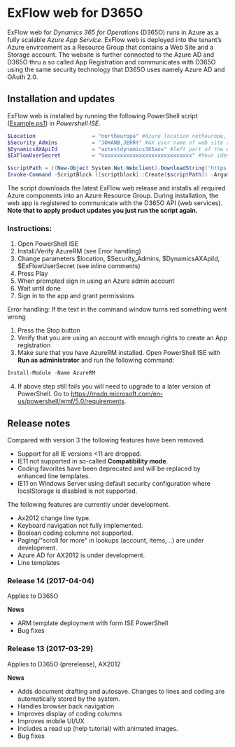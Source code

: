 # ExFlow web for D365O
ExFlow web for *Dynamics 365 for Operations* (D365O) runs in Azure as a fully scalable *Azure App Service*. ExFlow web is deployed into the tenant’s Azure environment as a Resource Group that contains a Web Site and a Storage account. The website is further connected to the Azure AD and D365O thru a so called App Registration and communicates with D365O using the same security technology that D365O uses namely Azure AD and OAuth 2.0.

## Installation and updates
ExFlow web is installed by running the following PowerShell script ([Example.ps1](https://github.com/signupsoftware/exflowwebd365o/blob/master/Example.ps1)) in *Powershell ISE*.


```powershell
$Location                  = "northeurope" #Azure location notheurope, westeurope,... 
$Security_Admins           = "JOHANB,JERRY" #AX user name of web site administrators. Admins can translate texts, write welecome messages, ...
$DynamicsAXApiId           = "axtestdynamics365aos" #left part of the AX URL such as axtestdynamics365aos for https://axtestdynamics365aos.cloudax.dynamics.com
$ExFlowUserSecret          = "xxxxxxxxxxxxxxxxxxxxxxxxxxxxx" #Your identity recieved by signupsoftware.com

$scriptPath = ((New-Object System.Net.Webclient).DownloadString('https://raw.githubusercontent.com/signupsoftware/exflowwebd365o/master/App-RegistrationDeployment.ps1'))
Invoke-Command -ScriptBlock ([scriptblock]::Create($scriptPath)) -ArgumentList $Location,$Security_Admins,$DynamicsAXApiId,$ExFlowUserSecret 
```

The script downloads the latest ExFlow web release and installs all required Azure components into an Azure Resource Group. During installation, the web app is registered to communicate with the D365O API (web services). **Note that to apply product updates you just run the script again.**

### Instructions:
1. Open PowerShell ISE
2. Install/Verify AzureRM (see Error handling)
3. Change parameters $location, $Security_Admins, $DynamicsAXApiId, $ExFlowUserSecret  (see inline comments)
4. Press Play
5. When prompted sign in using an Azure admin account
6. Wait until done
7. Sign in to the app and grant permissions 

Error handling:
If the text in the command window turns red something went wrong 
1.  Press the Stop button
2.  Verify that you are using an account with enough rights to create an App registration
3.  Make sure that you have AzureRM installed. Open PowerShell ISE with **Run as administrator** and run the following command:
```powershell
Install-Module -Name AzureRM
```
4. If above step still fails you will need to upgrade to a later version of PowerShell. Go to https://msdn.microsoft.com/en-us/powershell/wmf/5.0/requirements.


## Release notes
Compared with version 3 the following features have been removed.
* Support for all IE versions <11 are dropped. 
* IE11 not supported in so-called **Compatibility mode**. 
* Coding favorites have been deprecated and will be replaced by enhanced line templates.
* IE11 on Windows Server using default security configuration where localStorage is disabled is not supported. 

The following features are currently under development.
* Ax2012 change line type.
* Keyboard navigation not fully implemented.
* Boolean coding columns not supported.
* Paging/"scroll for more" in lookups (account, items, ..) are under development. 
* Azure AD for AX2012 is under development.
* Line templates


### Release 14 (2017-04-04)
Applies to D365O

**News**

* ARM template deployment with form ISE PowerShell
* Bug fixes

### Release 13 (2017-03-29)
Applies to D365O (prerelease), AX2012

**News**

* Adds document drafting and autosave. Changes to lines and coding are automatically stored by the system.
* Handles browser back navigation
* Improves display of coding columns
* Improves mobile UI/UX
* Includes a read up (help tutorial) with animated images.
* Bug fixes

